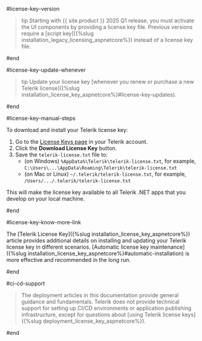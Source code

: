 #license-key-version

>tip Starting with {{ site.product }} 2025 Q1 release, you must activate the UI components by providing a license key file. Previous versions require a [script key]({%slug installation_legacy_licensing_aspnetcore%}) instead of a license key file.

#end

#license-key-update-whenever

>tip Update your license key [whenever you renew or purchase a new Telerik license]({%slug installation_license_key_aspnetcore%}#license-key-updates).

#end

#license-key-manual-steps

To download and install your Telerik license key:

1. Go to the <a href="https://www.telerik.com/account/your-licenses/license-keys" target="_blank">License Keys page</a> in your Telerik account.
1. Click the **Download License Key** button.
1. Save the `telerik-license.txt` file to:
    * (on Windows) `%AppData%\Telerik\telerik-license.txt`, for example, `C:\Users\...\AppData\Roaming\Telerik\telerik-license.txt`
    * (on Mac or Linux) `~/.telerik/telerik-license.txt`, for example, `/Users/.../.telerik/telerik-license.txt`

This will make the license key available to all Telerik .NET apps that you develop on your local machine.

#end

#license-key-know-more-link

The [Telerik License Key]({%slug installation_license_key_aspnetcore%}) article provides additional details on installing and updating your Telerik license key in different scenarios. [Automatic license key maintenance]({%slug installation_license_key_aspnetcore%}#automatic-installation) is more effective and recommended in the long run.

#end

#ci-cd-support

> The deployment articles in this documentation provide general guidance and fundamentals. Telerik does not provide technical support for setting up CI/CD environments or application publishing infrastructure, except for questions about [using Telerik license keys]({%slug deployment_license_key_aspnetcore%}).

#end